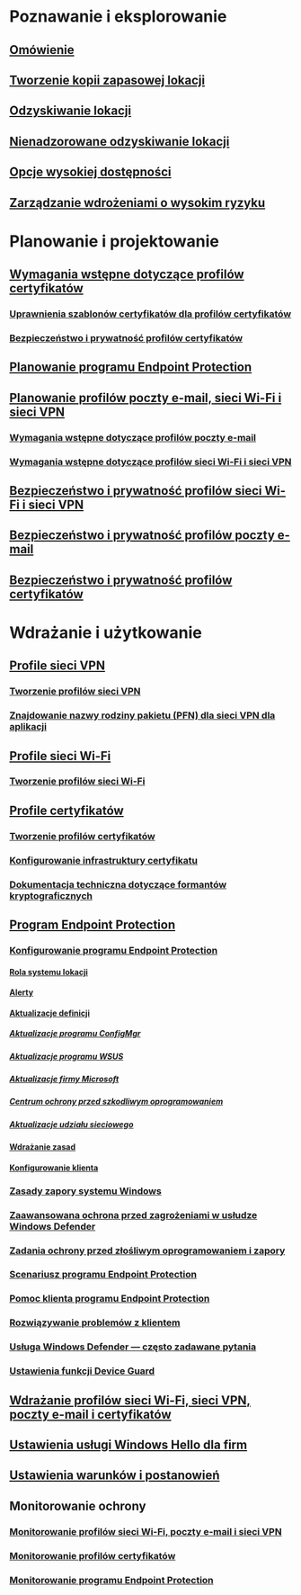 # Poznawanie i eksplorowanie
## [Omówienie](understand\protect-data-and-site-infrastructure.md)
## [Tworzenie kopii zapasowej lokacji](understand/backup-and-recovery.md)
## [Odzyskiwanie lokacji](understand/recover-sites.md)
## [Nienadzorowane odzyskiwanie lokacji](understand/unattended-recovery.md)
## [Opcje wysokiej dostępności](understand/high-availability-options.md)
## [Zarządzanie wdrożeniami o wysokim ryzyku](understand/settings-to-manage-high-risk-deployments.md)

# Planowanie i projektowanie
## [Wymagania wstępne dotyczące profilów certyfikatów](plan-design/prerequisites-for-certificate-profiles.md)
### [Uprawnienia szablonów certyfikatów dla profilów certyfikatów](plan-design/planning-for-certificate-template-permissions.md)
### [Bezpieczeństwo i prywatność profilów certyfikatów](plan-design/security-and-privacy-for-certificate-profiles.md)

## [Planowanie programu Endpoint Protection](plan-design/planning-for-endpoint-protection.md)

## [Planowanie profilów poczty e-mail, sieci Wi-Fi i sieci VPN](plan-design/prerequisites-for-email-profiles.md)
### [Wymagania wstępne dotyczące profilów poczty e-mail](plan-design/prerequisites-for-email-profiles.md)
### [Wymagania wstępne dotyczące profilów sieci Wi-Fi i sieci VPN](plan-design/prerequisites-for-wifi-vpn-profiles.md)

## [Bezpieczeństwo i prywatność profilów sieci Wi-Fi i sieci VPN](plan-design/security-and-privacy-for-wifi-vpn-profiles.md)

## [Bezpieczeństwo i prywatność profilów poczty e-mail](plan-design/security-and-privacy-for-email-profiles.md)

## [Bezpieczeństwo i prywatność profilów certyfikatów](plan-design/security-and-privacy-for-certificate-profiles.md)

# Wdrażanie i użytkowanie
## [Profile sieci VPN](deploy-use/vpn-profiles.md)
### [Tworzenie profilów sieci VPN](deploy-use/create-vpn-profiles.md)
### [Znajdowanie nazwy rodziny pakietu (PFN) dla sieci VPN dla aplikacji](deploy-use/find-a-pfn-for-per-app-vpn.md)

## [Profile sieci Wi-Fi](deploy-use/create-wifi-profiles.md)
### [Tworzenie profilów sieci Wi-Fi](deploy-use/create-wifi-profiles.md)

## [Profile certyfikatów](deploy-use/introduction-to-certificate-profiles.md)
### [Tworzenie profilów certyfikatów](deploy-use/create-certificate-profiles.md)
### [Konfigurowanie infrastruktury certyfikatu](deploy-use/certificate-infrastructure.md)
### [Dokumentacja techniczna dotyczące formantów kryptograficznych](deploy-use/cryptographic-controls-technical-reference.md)

## [Program Endpoint Protection](deploy-use/endpoint-protection.md)
### [Konfigurowanie programu Endpoint Protection](deploy-use/endpoint-protection-configure.md)
#### [Rola systemu lokacji](deploy-use/endpoint-protection-site-role.md)
#### [Alerty](deploy-use/endpoint-configure-alerts.md)
#### [Aktualizacje definicji](deploy-use/endpoint-definition-updates.md)
##### [Aktualizacje programu ConfigMgr](deploy-use/endpoint-definitions-configmgr.md)
##### [Aktualizacje programu WSUS](deploy-use/endpoint-definitions-wsus.md)
##### [Aktualizacje firmy Microsoft](deploy-use/endpoint-definitions-microsoft-updates.md)
##### [Centrum ochrony przed szkodliwym oprogramowaniem](deploy-use/endpoint-definitions-protection-center.md)
##### [Aktualizacje udziału sieciowego](deploy-use/endpoint-definitions-network.md)

#### [Wdrażanie zasad](deploy-use/endpoint-antimalware-policies.md)
#### [Konfigurowanie klienta](deploy-use/endpoint-protection-configure-client.md)

### [Zasady zapory systemu Windows](deploy-use/create-windows-firewall-policies.md)
### [Zaawansowana ochrona przed zagrożeniami w usłudze Windows Defender](deploy-use/windows-defender-advanced-threat-protection.md)
### [Zadania ochrony przed złośliwym oprogramowaniem i zapory](deploy-use/endpoint-antimalware-firewall.md)
### [Scenariusz programu Endpoint Protection](deploy-use/scenarios-endpoint-protection.md)
### [Pomoc klienta programu Endpoint Protection](deploy-use/endpoint-protection-client-help.md)
### [Rozwiązywanie problemów z klientem](deploy-use/troubleshoot-endpoint-client.md)
### [Usługa Windows Defender — często zadawane pytania](deploy-use/endpoint-protection-client-faq.md)
### [Ustawienia funkcji Device Guard](deploy-use/use-device-guard-with-configuration-manager.md)

## [Wdrażanie profilów sieci Wi-Fi, sieci VPN, poczty e-mail i certyfikatów](deploy-use/deploy-wifi-vpn-email-cert-profiles.md)
## [Ustawienia usługi Windows Hello dla firm](deploy-use/windows-hello-for-business-settings.md)

## [Ustawienia warunków i postanowień](../mdm/deploy-use/terms-and-conditions.md)

## Monitorowanie ochrony
### [Monitorowanie profilów sieci Wi-Fi, poczty e-mail i sieci VPN](deploy-use/monitor-wifi-email-vpn-profiles.md)
### [Monitorowanie profilów certyfikatów](deploy-use/monitor-certificate-profiles.md)
### [Monitorowanie programu Endpoint Protection](deploy-use/monitor-endpoint-protection.md)
